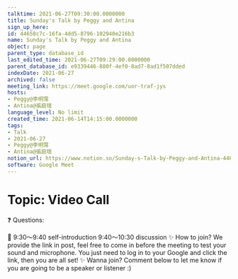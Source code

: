 ```yaml
---
talktime: 2021-06-27T09:30:00.0000000
title: Sunday's Talk by Peggy and Antina
sign_up_here: 
id: 44658c7c-16fa-4dd5-8796-102940e216b3
name: Sunday's Talk by Peggy and Antina
object: page
parent_type: database_id
last_edited_time: 2021-06-27T09:29:00.0000000
parent_database_id: e9339446-880f-4ef0-8ad7-8ad1f507dded
indexDate: 2021-06-27
archived: false
meeting_link: https://meet.google.com/uor-traf-jys
hosts:
- Peggy@李明霈
- Antina@張庭瑄
language_level: No limit
created_time: 2021-06-14T14:15:00.0000000
tags:
- Talk
- 2021-06-27
- Peggy@李明霈
- Antina@張庭瑄
notion_url: https://www.notion.so/Sunday-s-Talk-by-Peggy-and-Antina-44658c7c16fa4dd58796102940e216b3
software: Google Meet
---
```


# Topic: Video Call  
❓
Questions:
   
   
   
   
   
📅
9:30～9:40 self-introduction
9:40～10:30 discussion
✨
How to join?
We provide the link in post, feel free to come in before the meeting to test your sound and microphone. You just need to log in to your Google and click the link, then you are all set!
✨
Wanna join?
Comment below to let me know if you are going to be a speaker or listener :)


